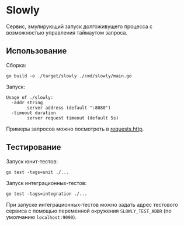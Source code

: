 # Slowly

Сервис, эмулирующий запуск долгоживущего процесса с возможностью управления 
таймаутом запроса.

## Использование

Сборка:

```
go build -o ./target/slowly ./cmd/slowly/main.go
```

Запуск:

```
Usage of ./slowly:
  -addr string
        server address (default ":8080")
  -timeout duration
        server request timeout (default 5s)
```

Примеры запросов можно посмотреть в [requests.http](requests.http).

## Тестирование

Запуск юнит-тестов:

```
go test -tags=unit ./...
```

Запуск интеграционных-тестов:

```
go test -tags=integration ./...
```

При запуске интеграционных-тестов можно задать адрес тестового сервиса с помощью 
переменной окружения `SLOWLY_TEST_ADDR` (по умолчанию `localhost:9090`).